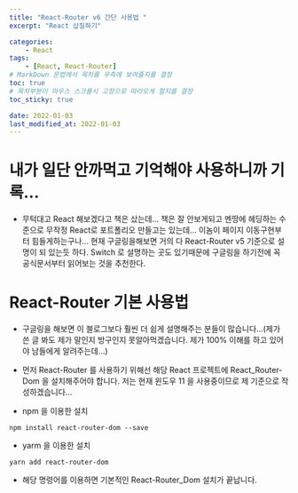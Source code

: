 ```yaml
---
title: "React-Router v6 간단 사용법 "
excerpt: "React 삽질하기"

categories:
    - React
tags:
    - [React, React-Router]
# MarkDown 문법에서 목차를 우측에 보여줄지를 결정
toc: true
# 목차부분이 마우스 스크롤시 고정으로 따라오게 할지를 결정
toc_sticky: true

date: 2022-01-03
last_modified_at: 2022-01-03
---
```


# 내가 일단 안까먹고 기억해야 사용하니까 기록...
- 무턱대고 React 해보겠다고 책은 샀는데... 책은 잘 안보게되고 멘땅에 헤딩하는 수준으로 무작정 React로 포트폴리오 만들고는 있는데... 이놈이 페이지 이동구현부터 힘들게하는구나...
현재 구글링을해보면 거의 다 React-Router v5 기준으로 설명이 되 있는듯 하다. Switch 로 설명하는 곳도 있기때문에 구글링을 하기전에 꼭 공식문서부터 읽어보는 것을 추천한다.

# React-Router 기본 사용법
- 구글링을 해보면 이 블로그보다 훨씬 더 쉽게 설명해주는 분들이 많습니다...(제가 쓴 글 봐도 제가 말인지 방구인지 못알아먹겠습니다. 제가 100% 이해를 하고 있어야 남들에게 알려주는데...)
- 먼저 React-Router 를 사용하기 위해선 해당 React 프로젝트에 React_Router-Dom 을 설치해주어야 합니다. 저는 현재 윈도우 11 을 사용중이므로 제 기준으로 작성하겠습니다...

- npm 을 이용한 설치
```console
npm install react-router-dom --save
```
 - yarm 을 이용한 설치
```console
yarn add react-router-dom
```

- 해당 명령어를 이용하면 기본적인 React-Router_Dom 설치가 끝납니다. 
